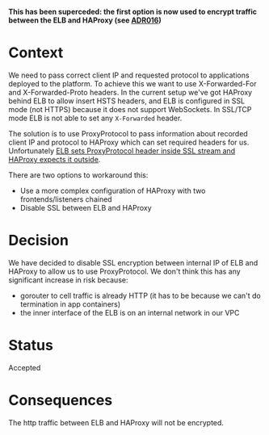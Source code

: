**This has been superceded: the first option is now used to encrypt traffic
between the ELB and HAProxy (see [ADR016](ADR016-end-to-end-encryption.md))**

Context
=======

We need to pass correct client IP and requested protocol to applications deployed to the platform. To achieve this we want to use X-Forwarded-For and X-Forwarded-Proto headers.
In the current setup we've got HAProxy behind ELB to allow insert HSTS headers, and ELB is configured in SSL mode (not HTTPS) because it does not support WebSockets. In SSL/TCP mode ELB is not able to set any `X-Forwarded` header.

The solution is to use ProxyProtocol to pass information about recorded client IP and protocol to HAProxy which can set required headers for us. Unfortunately [ELB sets ProxyProtocol header inside SSL stream and HAProxy expects it outside](http://serverfault.com/questions/775010/aws-elb-with-ssl-backend-adds-proxy-protocol-inside-ssl-stream).

There are two options to workaround this:

 * Use a more complex configuration of HAProxy with two frontends/listeners chained
 * Disable SSL between ELB and HAProxy


Decision
========

We have decided to disable SSL encryption between internal IP of ELB and HAProxy to allow us to use ProxyProtocol.
We don't think this has any significant increase in risk because:

* gorouter to cell traffic is already HTTP (it has to be because we can't do termination in app containers)
* the inner interface of the ELB is on an internal network in our VPC

Status
======

Accepted

Consequences
============

The http traffic between ELB and HAProxy will not be encrypted.
